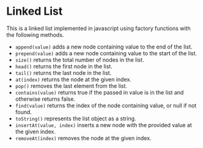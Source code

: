 # Linked List

This is a linked list implemented in javascript using factory functions with the following methods.

- `append(value)` adds a new node containing value to the end of the list.
- `prepend(value)` adds a new node containing value to the start of the list.
- `size()` returns the total number of nodes in the list.
- `head()` returns the first node in the list.
- `tail()` returns the last node in the list.
- `at(index)` returns the node at the given index.
- `pop()` removes the last element from the list.
- `contains(value)` returns true if the passed in value is in the list and otherwise returns false.
- `find(value)` returns the index of the node containing value, or null if not found.
- `toString()` represents the list object as a string.
- `insertAt(value, index)` inserts a new node with the provided value at the given index.
- `removeAt(index)` removes the node at the given index.
